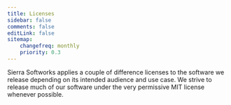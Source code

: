 ```yaml
---
title: Licenses
sidebar: false
comments: false
editLink: false
sitemap:
    changefreq: monthly
    priority: 0.3
---
```


Sierra Softworks applies a couple of difference licenses to the software we release
depending on its intended audience and use case. We strive to release much of our
software under the very permissive MIT license whenever possible.

<PostList :posts="licenses" />

<script>
import {licenses} from "@temp/licenses"

export default {
    setup() {
        return {
            licenses
        }
    }
}
</script>
